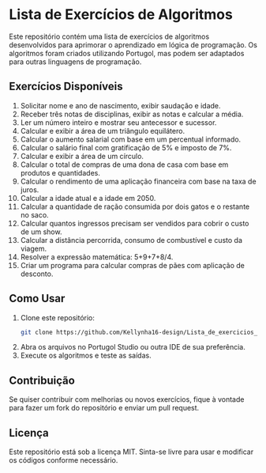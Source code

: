 # Lista de Exercícios de Algoritmos

Este repositório contém uma lista de exercícios de algoritmos desenvolvidos para aprimorar o aprendizado em lógica de programação. Os algoritmos foram criados utilizando Portugol, mas podem ser adaptados para outras linguagens de programação.

## Exercícios Disponíveis

1. Solicitar nome e ano de nascimento, exibir saudação e idade.
2. Receber três notas de disciplinas, exibir as notas e calcular a média.
3. Ler um número inteiro e mostrar seu antecessor e sucessor.
4. Calcular e exibir a área de um triângulo equilátero.
5. Calcular o aumento salarial com base em um percentual informado.
6. Calcular o salário final com gratificação de 5% e imposto de 7%.
7. Calcular e exibir a área de um círculo.
8. Calcular o total de compras de uma dona de casa com base em produtos e quantidades.
9. Calcular o rendimento de uma aplicação financeira com base na taxa de juros.
10. Calcular a idade atual e a idade em 2050.
11. Calcular a quantidade de ração consumida por dois gatos e o restante no saco.
12. Calcular quantos ingressos precisam ser vendidos para cobrir o custo de um show.
13. Calcular a distância percorrida, consumo de combustível e custo da viagem.
14. Resolver a expressão matemática: 5+9+7+8/4.
15. Criar um programa para calcular compras de pães com aplicação de desconto.

## Como Usar

1. Clone este repositório:
   ```sh
   git clone https://github.com/Kellynha16-design/Lista_de_exercicios_em_portugol
   ```
2. Abra os arquivos no Portugol Studio ou outra IDE de sua preferência.
3. Execute os algoritmos e teste as saídas.

## Contribuição

Se quiser contribuir com melhorias ou novos exercícios, fique à vontade para fazer um fork do repositório e enviar um pull request.

## Licença

Este repositório está sob a licença MIT. Sinta-se livre para usar e modificar os códigos conforme necessário.

